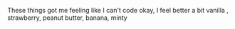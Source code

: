 These things got me feeling like I can't code
okay, I feel better a bit
vanilla , strawberry, peanut butter, banana, minty